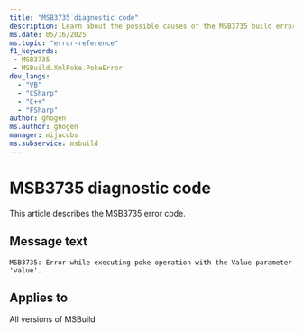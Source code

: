 ```yaml
---
title: "MSB3735 diagnostic code"
description: Learn about the possible causes of the MSB3735 build error, and get troubleshooting tips.
ms.date: 05/16/2025
ms.topic: "error-reference"
f1_keywords:
 - MSB3735
 - MSBuild.XmlPoke.PokeError
dev_langs:
  - "VB"
  - "CSharp"
  - "C++"
  - "FSharp"
author: ghogen
ms.author: ghogen
manager: mijacobs
ms.subservice: msbuild
---
```


# MSB3735 diagnostic code

<!-- :::ErrorDefinitionDescription::: -->
<!-- :::editable-content name="introDescription"::: -->
This article describes the MSB3735 error code.
<!-- :::editable-content-end::: -->

## Message text

<!-- :::editable-content name="messageText"::: -->
`MSB3735: Error while executing poke operation with the Value parameter 'value'.`
<!-- :::editable-content-end::: -->
<!-- MSB3735: Error while executing poke operation with the Value parameter "{0}". {1} -->

<!-- :::editable-content name="postOutputDescription"::: -->
<!--
{StrBegin="MSB3735: "}
-->
<!-- :::editable-content-end::: -->
<!-- :::ErrorDefinitionDescription-end::: -->

## Applies to

All versions of MSBuild
